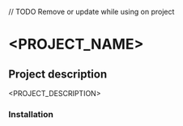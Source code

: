 // TODO Remove or update while using on project
# <PROJECT_NAME>

## Project description
<PROJECT_DESCRIPTION>

### Installation
